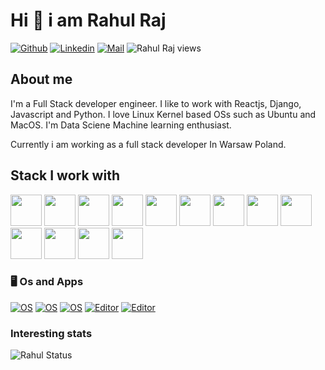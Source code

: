

# Hi 👋 i am Rahul Raj

[![Github](https://img.shields.io/github/followers/iamrraj?label=Follow&style=social)](https://github.com/iamrraj)
[![Linkedin](https://img.shields.io/badge/-Rahul%20Raj-blue?style=flat-square&logo=linkedin&logoColor=white&link=https://www.linkedin.com/in/iamrraj/)](https://www.linkedin.com/in/iamrraj/)
[![Mail](https://img.shields.io/badge/-rajr97555@gmail.com-gray?style=flat-square&logo=gmail&logoColor=red&link=)](mailto:rajr97555@gmail.com)
![Rahul Raj views](https://gpvc.arturio.dev/iamrraj)



## About me 
I'm a Full Stack developer engineer. I like to work with Reactjs, Django, Javascript and Python. I love Linux Kernel based OSs such as Ubuntu and MacOS.
I'm Data Sciene Machine learning  enthusiast.

Currently i am working as a full stack developer In Warsaw Poland.


## Stack I work with

<code><img height="50" src="https://www.vectorlogo.zone/logos/python/python-ar21.svg"></code>
<code><img height="50" src="https://www.vectorlogo.zone/logos/djangoproject/djangoproject-ar21.svg"></code>
<code><img height="50" src="https://www.vectorlogo.zone/logos/reactjs/reactjs-ar21.svg"></code>
<code><img height="50" src="https://braze-marketing-assets.s3.amazonaws.com/images/partner_logos/react-native.png"></code>
<code><img height="50" src="https://www.vectorlogo.zone/logos/javascript/javascript-ar21.svg"></code>
<code><img height="50" src="https://www.vectorlogo.zone/logos/json/json-ar21.svg"></code>
<code><img height="50" src="https://www.vectorlogo.zone/logos/php/php-horizontal.svg"></code>
<code><img height="50" src="https://www.vectorlogo.zone/logos/postgresql/postgresql-horizontal.svg"></code>
<code><img height="50" src="https://www.vectorlogo.zone/logos/mysql/mysql-horizontal.svg"></code>
<code><img height="50" src="https://www.vectorlogo.zone/logos/github/github-ar21.svg"></code>
<code><img height="50" src="https://www.vectorlogo.zone/logos/getpostman/getpostman-ar21.svg"></code>
<code><img height="50" src="https://www.vectorlogo.zone/logos/git-scm/git-scm-ar21.svg"></code>
<code><img height="50" src="https://www.vectorlogo.zone/logos/ubuntu/ubuntu-ar21.svg"></code>



### 🖥 Os and Apps
[![OS](https://img.shields.io/badge/OS-Linux-informational?style=flat-square&logo=linux&logoColor=white)](https://en.wikipedia.org/wiki/Linux)
[![OS](https://img.shields.io/badge/OS-Windows-informational?style=flat-square&logo=windows&logoColor=blue)](https://en.wikipedia.org/wiki/Windows)
[![OS](https://img.shields.io/badge/OS-macOS-informational?style=flat-square&logo=apple&logoColor=white)](https://en.wikipedia.org/wiki/MacOS)
[![Editor](https://img.shields.io/badge/Editor-VSCode-blue?style=flat-square&logo=visual-studio-code&logoColor=white)](https://code.visualstudio.com/)
[![Editor](https://img.shields.io/badge/Editor-sublime-text?style=flat-square&logo=sublime-text&logoColor=white)](https://sublimetext.com/)



### Interesting stats

![Rahul Status](https://github-readme-stats.vercel.app/api?username=iamrraj&show_icons=true)
